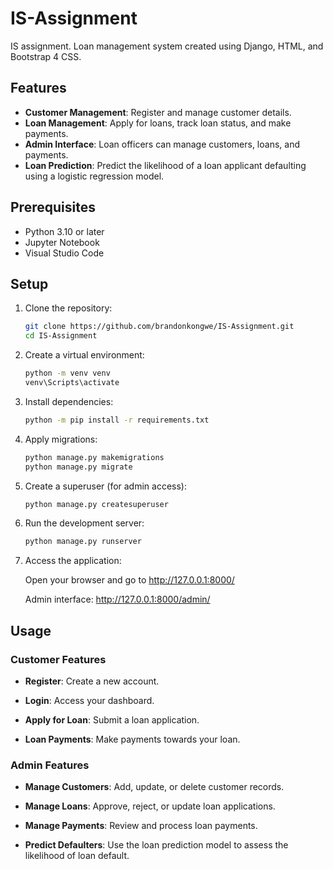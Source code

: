 # IS-Assignment 

IS assignment. Loan management system created using Django, HTML, and Bootstrap 4 CSS.

## Features

- **Customer Management**: Register and manage customer details.
- **Loan Management**: Apply for loans, track loan status, and make payments.
- **Admin Interface**: Loan officers can manage customers, loans, and payments.
- **Loan Prediction**: Predict the likelihood of a loan applicant defaulting using a logistic regression model.


## Prerequisites

- Python 3.10 or later
- Jupyter Notebook
- Visual Studio Code


## Setup 

1. Clone the repository:
    ```bash
    git clone https://github.com/brandonkongwe/IS-Assignment.git
    cd IS-Assignment
    ```

2. Create a virtual environment:
    ```bash
    python -m venv venv
    venv\Scripts\activate  
    ```

3. Install dependencies:
    ```bash
    python -m pip install -r requirements.txt
    ```

4. Apply migrations:
    ```bash
    python manage.py makemigrations
    python manage.py migrate
    ```

5. Create a superuser (for admin access):
    ```bash
    python manage.py createsuperuser 
    ```

6. Run the development server:
    ```bash
    python manage.py runserver
    ```

7. Access the application:
   
    Open your browser and go to http://127.0.0.1:8000/ 

    Admin interface: http://127.0.0.1:8000/admin/


## Usage

### Customer Features

- **Register**: Create a new account.

- **Login**: Access your dashboard.

- **Apply for Loan**: Submit a loan application.

- **Loan Payments**: Make payments towards your loan.

### Admin Features

- **Manage Customers**: Add, update, or delete customer records.

- **Manage Loans**: Approve, reject, or update loan applications.

- **Manage Payments**: Review and process loan payments.

- **Predict Defaulters**: Use the loan prediction model to assess the likelihood of loan default.
